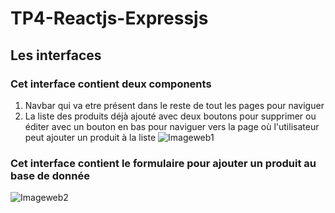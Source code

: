 # TP4-Reactjs-Expressjs

## Les interfaces

### Cet interface contient deux components

1. Navbar qui va etre présent dans le reste de tout les pages pour naviguer
2. La liste des produits déjà ajouté avec deux boutons pour supprimer ou éditer avec un bouton en bas pour naviguer vers la page où l'utilisateur peut ajouter un produit à la liste
![Imageweb1](https://github.com/HamzaKarkouri/TP4-Reactjs-Expressjs/assets/90202566/7896cecb-90af-4c30-88f0-2f69f0abb9fe.jpg)
 
### Cet interface contient le formulaire pour ajouter un produit au base de donnée

![Imageweb2](https://github.com/HamzaKarkouri/TP4-Reactjs-Expressjs/assets/90202566/a84fb19c-51aa-4694-a582-9aef6604bf7f)

